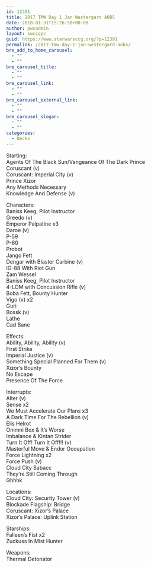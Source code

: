 ```yaml
---
id: 12391
title: 2017 TMW Day 1 Jan Westergard AOBS
date: 2018-01-31T15:26:50+00:00
author: pwsadmin
layout: swccgpc
guid: https://www.starwarsccg.org/?p=12391
permalink: /2017-tmw-day-1-jan-westergard-aobs/
bre_add_to_home_carousel:
  - ""
  - ""
bre_carousel_title:
  - ""
  - ""
bre_carousel_link:
  - ""
  - ""
bre_carousel_external_link:
  - ""
  - ""
bre_carousel_slogan:
  - ""
  - ""
categories:
  - Decks
---
```

Starting:  
Agents Of The Black Sun/Vengeance Of The Dark Prince  
Coruscant (v)  
Coruscant: Imperial City (v)  
Prince Xizor  
Any Methods Necessary  
Knowledge And Defense (v)

Characters:  
Baniss Keeg, Pilot Instructor  
Greedo (v)  
Emperor Palpatine x3  
Daroe (v)  
P-59  
P-60  
Probot  
Jango Fett  
Dengar with Blaster Carbine (v)  
IG-88 With Riot Gun  
Zam Wessel  
Baniss Keeg, Pilot Instructor  
4-LOM with Concussion Rifle (v)  
Boba Fett, Bounty Hunter  
Vigo (v) x2  
Guri  
Bossk (v)  
Lathe  
Cad Bane

Effects:  
Ability, Ability, Ability (v)  
First Strike  
Imperial Justice (v)  
Something Special Planned For Them (v)  
Xizor’s Bounty  
No Escape  
Presence Of The Force

Interrupts:  
Alter (v)  
Sense x2  
We Must Accelerate Our Plans x3  
A Dark Time For The Rebellion (v)  
Elis Helrot  
Ommni Box & It’s Worse  
Imbalance & Kintan Strider  
Turn It Off! Turn It Off!!! (v)  
Masterful Move & Endor Occupation  
Force Lightning x2  
Force Push (v)  
Cloud City Sabacc  
They’re Still Coming Through  
Ghhhk

Locations:  
Cloud City: Security Tower (v)  
Blockade Flagship: Bridge  
Coruscant: Xizor’s Palace  
Xizor’s Palace: Uplink Station

Starships:  
Falleen’s Fist x2  
Zuckuss In Mist Hunter

Weapons:  
Thermal Detonator